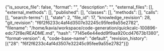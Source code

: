 {"is_source_file": false, "format": "", "description": "", "external_files": [], "external_methods": [], "published": [], "classes": [], "methods": [], "calls": [], "search-terms": [], "state": 2, "file_id": 17, "knowledge_revision": 28, "git_revision": "f6f2f6233c4af4d3507e32245c95fee9a55e2782", "filename": "/home/kavia/workspace/code-generation/quickcalc-100896-edc72f8e/README.md", "hash": "7145e6e44edd9f9aa920cd47673b1380", "format-version": 4, "code-base-name": "default", "revision_history": [{"28": "f6f2f6233c4af4d3507e32245c95fee9a55e2782"}]}